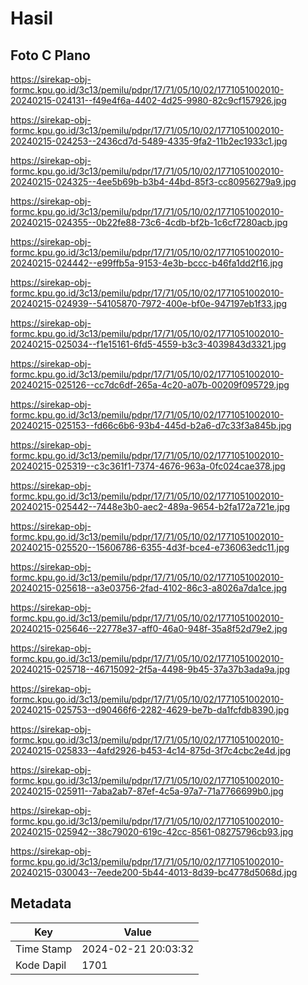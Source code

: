 # Hasil

## Foto C Plano

https://sirekap-obj-formc.kpu.go.id/3c13/pemilu/pdpr/17/71/05/10/02/1771051002010-20240215-024131--f49e4f6a-4402-4d25-9980-82c9cf157926.jpg

https://sirekap-obj-formc.kpu.go.id/3c13/pemilu/pdpr/17/71/05/10/02/1771051002010-20240215-024253--2436cd7d-5489-4335-9fa2-11b2ec1933c1.jpg

https://sirekap-obj-formc.kpu.go.id/3c13/pemilu/pdpr/17/71/05/10/02/1771051002010-20240215-024325--4ee5b69b-b3b4-44bd-85f3-cc80956279a9.jpg

https://sirekap-obj-formc.kpu.go.id/3c13/pemilu/pdpr/17/71/05/10/02/1771051002010-20240215-024355--0b22fe88-73c6-4cdb-bf2b-1c6cf7280acb.jpg

https://sirekap-obj-formc.kpu.go.id/3c13/pemilu/pdpr/17/71/05/10/02/1771051002010-20240215-024442--e99ffb5a-9153-4e3b-bccc-b46fa1dd2f16.jpg

https://sirekap-obj-formc.kpu.go.id/3c13/pemilu/pdpr/17/71/05/10/02/1771051002010-20240215-024939--54105870-7972-400e-bf0e-947197eb1f33.jpg

https://sirekap-obj-formc.kpu.go.id/3c13/pemilu/pdpr/17/71/05/10/02/1771051002010-20240215-025034--f1e15161-6fd5-4559-b3c3-4039843d3321.jpg

https://sirekap-obj-formc.kpu.go.id/3c13/pemilu/pdpr/17/71/05/10/02/1771051002010-20240215-025126--cc7dc6df-265a-4c20-a07b-00209f095729.jpg

https://sirekap-obj-formc.kpu.go.id/3c13/pemilu/pdpr/17/71/05/10/02/1771051002010-20240215-025153--fd66c6b6-93b4-445d-b2a6-d7c33f3a845b.jpg

https://sirekap-obj-formc.kpu.go.id/3c13/pemilu/pdpr/17/71/05/10/02/1771051002010-20240215-025319--c3c361f1-7374-4676-963a-0fc024cae378.jpg

https://sirekap-obj-formc.kpu.go.id/3c13/pemilu/pdpr/17/71/05/10/02/1771051002010-20240215-025442--7448e3b0-aec2-489a-9654-b2fa172a721e.jpg

https://sirekap-obj-formc.kpu.go.id/3c13/pemilu/pdpr/17/71/05/10/02/1771051002010-20240215-025520--15606786-6355-4d3f-bce4-e736063edc11.jpg

https://sirekap-obj-formc.kpu.go.id/3c13/pemilu/pdpr/17/71/05/10/02/1771051002010-20240215-025618--a3e03756-2fad-4102-86c3-a8026a7da1ce.jpg

https://sirekap-obj-formc.kpu.go.id/3c13/pemilu/pdpr/17/71/05/10/02/1771051002010-20240215-025646--22778e37-aff0-46a0-948f-35a8f52d79e2.jpg

https://sirekap-obj-formc.kpu.go.id/3c13/pemilu/pdpr/17/71/05/10/02/1771051002010-20240215-025718--46715092-2f5a-4498-9b45-37a37b3ada9a.jpg

https://sirekap-obj-formc.kpu.go.id/3c13/pemilu/pdpr/17/71/05/10/02/1771051002010-20240215-025753--d90466f6-2282-4629-be7b-da1fcfdb8390.jpg

https://sirekap-obj-formc.kpu.go.id/3c13/pemilu/pdpr/17/71/05/10/02/1771051002010-20240215-025833--4afd2926-b453-4c14-875d-3f7c4cbc2e4d.jpg

https://sirekap-obj-formc.kpu.go.id/3c13/pemilu/pdpr/17/71/05/10/02/1771051002010-20240215-025911--7aba2ab7-87ef-4c5a-97a7-71a7766699b0.jpg

https://sirekap-obj-formc.kpu.go.id/3c13/pemilu/pdpr/17/71/05/10/02/1771051002010-20240215-025942--38c79020-619c-42cc-8561-08275796cb93.jpg

https://sirekap-obj-formc.kpu.go.id/3c13/pemilu/pdpr/17/71/05/10/02/1771051002010-20240215-030043--7eede200-5b44-4013-8d39-bc4778d5068d.jpg


## Metadata

| Key        | Value               |
| ---------- | ------------------- |
| Time Stamp | 2024-02-21 20:03:32 |
| Kode Dapil | 1701                |



